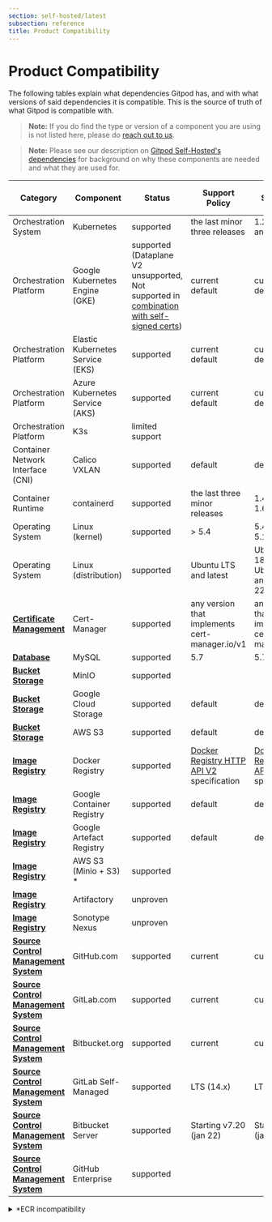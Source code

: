 ```yaml
---
section: self-hosted/latest
subsection: reference
title: Product Compatibility
---
```


<script context="module">
  export const prerender = true;
</script>

# Product Compatibility

The following tables explain what dependencies Gitpod has, and with what versions of said dependencies it is compatible. This is the source of truth of what Gitpod is compatible with.

> **Note:** If you do find the type or version of a component you are using is not listed here, please do [reach out to us](../../../contact/sales).

> **Note:** Please see our description on [Gitpod Self-Hosted's dependencies](./required-components) for background on why these components are needed and what they are used for.

<!-- Using a site like https://tableconvert.com/markdown-to-markdown helps facilitates working on this table. You can make your edits there and then copy paste it here -->

| **Category**                                                                                   | **Component**                    | **Status**                                                                                                                                    | **Support Policy**                                                                      | **Currently Supported Versions**                                                        |
| ---------------------------------------------------------------------------------------------- | -------------------------------- | --------------------------------------------------------------------------------------------------------------------------------------------- | --------------------------------------------------------------------------------------- | --------------------------------------------------------------------------------------- |
| Orchestration System                                                                           | Kubernetes                       | supported                                                                                                                                     | the last minor three releases                                                           | 1.22, 1.23 and 1.24                                                                     |
| Orchestration Platform                                                                         | Google Kubernetes Engine (GKE)   | supported (Dataplane V2 unsupported, Not supported in [combination with self-signed certs](https://github.com/gitpod-io/gitpod/issues/11168)) | current default                                                                         | current default                                                                         |
| Orchestration Platform                                                                         | Elastic Kubernetes Service (EKS) | supported                                                                                                                                     | current default                                                                         | current default                                                                         |
| Orchestration Platform                                                                         | Azure Kubernetes Service (AKS)   | supported                                                                                                                                     | current default                                                                         | current default                                                                         |
| Orchestration Platform                                                                         | K3s                              | limited support                                                                                                                               |                                                                                         |
| Container Network Interface (CNI)                                                              | Calico VXLAN                     | supported                                                                                                                                     | default                                                                                 | default                                                                                 |
| Container Runtime                                                                              | containerd                       | supported                                                                                                                                     | the last three minor releases                                                           | 1.4, 1.5 and 1.6.                                                                       |
| Operating System                                                                               | Linux (kernel)                   | supported                                                                                                                                     | > 5.4                                                                                   | 5.4 &gt x &gt 5.15                                                                      |
| Operating System                                                                               | Linux (distribution)             | supported                                                                                                                                     | Ubuntu LTS and latest                                                                   | Ubuntu 18.04, Ubuntu 20.04 and Ubuntu 22.04                                             |
| [**Certificate Management**](./required-components#cert-manager)                               | Cert-Manager                     | supported                                                                                                                                     | any version that implements cert-manager.io/v1                                          | any version that implements cert-manager.io/v1                                          |
| [**Database**](./required-components#database)                                                 | MySQL                            | supported                                                                                                                                     | 5.7                                                                                     | 5.7                                                                                     |
| [**Bucket Storage**](./required-components#bucket-storage)                                     | MinIO                            | supported                                                                                                                                     |                                                                                         |
| [**Bucket Storage**](./required-components#bucket-storage)                                     | Google Cloud Storage             | supported                                                                                                                                     | default                                                                                 | default                                                                                 |
| [**Bucket Storage**](./required-components#bucket-storage)                                     | AWS S3                           | supported                                                                                                                                     | default                                                                                 | default                                                                                 |
| [**Image Registry**](./required-components#image-registry)                                     | Docker Registry                  | supported                                                                                                                                     | [Docker Registry HTTP API V2](https://docs.docker.com/registry/spec/api/) specification | [Docker Registry HTTP API V2](https://docs.docker.com/registry/spec/api/) specification |
| [**Image Registry**](./required-components#image-registry)                                     | Google Container Registry        | supported                                                                                                                                     | default                                                                                 | default                                                                                 |
| [**Image Registry**](./required-components#image-registry)                                     | Google Artefact Registry         | supported                                                                                                                                     | default                                                                                 | default                                                                                 |
| [**Image Registry**](./required-components#image-registry)                                     | AWS S3 (Minio + S3) \*           | supported                                                                                                                                     |                                                                                         |
| [**Image Registry**](./required-components#image-registry)                                     | Artifactory                      | unproven                                                                                                                                      |                                                                                         |
| [**Image Registry**](./required-components#image-registry)                                     | Sonotype Nexus                   | unproven                                                                                                                                      |                                                                                         |
| [**Source Control Management System**](./required-components#source-control-management-system) | GitHub.com                       | supported                                                                                                                                     | current                                                                                 | current                                                                                 |
| [**Source Control Management System**](./required-components#source-control-management-system) | GitLab.com                       | supported                                                                                                                                     | current                                                                                 | current                                                                                 |
| [**Source Control Management System**](./required-components#source-control-management-system) | Bitbucket.org                    | supported                                                                                                                                     | current                                                                                 | current                                                                                 |
| [**Source Control Management System**](./required-components#source-control-management-system) | GitLab Self-Managed              | supported                                                                                                                                     | LTS (14.x)                                                                              | LTS (14.x)                                                                              |
| [**Source Control Management System**](./required-components#source-control-management-system) | Bitbucket Server                 | supported                                                                                                                                     | Starting v7.20 (jan 22)                                                                 | Starting v7.20 (jan 22)                                                                 |
| [**Source Control Management System**](./required-components#source-control-management-system) | GitHub Enterprise                | supported                                                                                                                                     |                                                                                         |

<details>
  <summary  class="text-p-medium">*ECR incompatibility</summary>

Amazon Elastic Container Registry (ECR) does not implement this spec fully. The spec expects
that, if an image is pushed to a repository that doesn't exist, it creates the
repository before uploading the image. Amazon ECR does not do this - if the
repository doesn't exist, it will error on push.

To configure Gitpod to use Amazon, you will need to use the in-cluster
registry and configure it to use S3 storage as the backend storage.

```yaml
containerRegistry:
  inCluster: true
  s3storage:
    bucket: <name of bucket>
    certificate:
      kind: secret
      name: s3-storage-token
```

The secret expects to have two keys:

- `s3AccessKey`
- `s3SecretKey`

</details>

<!--  Team <> Component Responsibilities
**Category** | Team
---|---
 Orchestration System | Team Workspace
 Orchestration Platform | Team Workspace
 Container Network Interface (CNI) | Team Workspace
 Container Runtime | Team Workspace
 Operating System | Team Workspace
 Certificate Management| Team Workspace?
 Database| Team Webapp
 Bucket Storage| Team Workspace
 Image Registry Docker Registry |  Team Workspace
 Source Control Management System | Team Webapp
 -->
